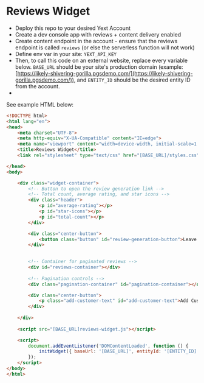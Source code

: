 # Reviews Widget

- Deploy this repo to your desired Yext Account
- Create a dev console app with reviews + content delivery enabled
- Create content endpoint in the account - ensure that the reviews endpoint is called `reviews` (or else the serverless function will not work)
- Define env var in your site: `YEXT_API_KEY`
- Then, to call this code on an external website, replace every variable below. `BASE_URL` should be your site's production domain (example: [https://likely-shivering-gorilla.pgsdemo.com/](https://likely-shivering-gorilla.pgsdemo.com/)), and `ENTITY_ID` should be the desired entity ID from the account.
- 

See example HTML below:

```html
<!DOCTYPE html>
<html lang="en">
<head>
    <meta charset="UTF-8">
    <meta http-equiv="X-UA-Compatible" content="IE=edge">
    <meta name="viewport" content="width=device-width, initial-scale=1.0">
    <title>Reviews Widget</title>
    <link rel="stylesheet" type="text/css" href="[BASE_URL]/styles.css">

</head>
<body>

    <div class="widget-container">
        <!-- Button to open the review generation link -->    
        <!-- Total count, average rating, and star icons -->
        <div class="header">
            <p id="average-rating"></p>
            <p id="star-icons"></p>
            <p id="total-count"></p>
        </div>

        <div class="center-button">
            <button class="button" id="review-generation-button">Leave a Review</button>
        </div>

    
        <!-- Container for paginated reviews -->
        <div id="reviews-container"></div>
    
        <!-- Pagination controls -->
        <div class="pagination-container" id="pagination-container"></div>

        <div class="center-button">
            <p class="add-customer-text" id="add-customer-text">Add Customer</p>
        </div>
    
    </div>
    
    <script src="[BASE_URL]reviews-widget.js"></script>

    <script>
        document.addEventListener('DOMContentLoaded', function () {
            initWidget({ baseUrl: '[BASE_URL]', entityId: '[ENTITY_ID]' });
        });
    </script>
</body>
</html>
```
